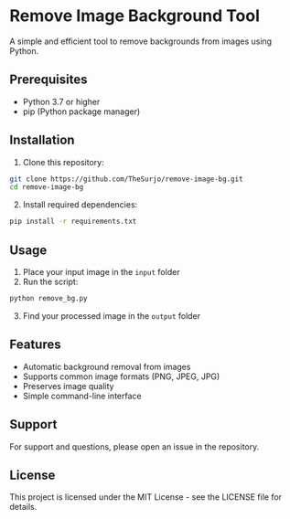 # Remove Image Background Tool

A simple and efficient tool to remove backgrounds from images using Python.

## Prerequisites

- Python 3.7 or higher
- pip (Python package manager)

## Installation

1. Clone this repository:
```bash
git clone https://github.com/TheSurjo/remove-image-bg.git
cd remove-image-bg
```

2. Install required dependencies:
```bash
pip install -r requirements.txt
```

## Usage

1. Place your input image in the `input` folder
2. Run the script:
```bash
python remove_bg.py
```
3. Find your processed image in the `output` folder

## Features

- Automatic background removal from images
- Supports common image formats (PNG, JPEG, JPG)
- Preserves image quality
- Simple command-line interface

## Support

For support and questions, please open an issue in the repository.

## License

This project is licensed under the MIT License - see the LICENSE file for details.
